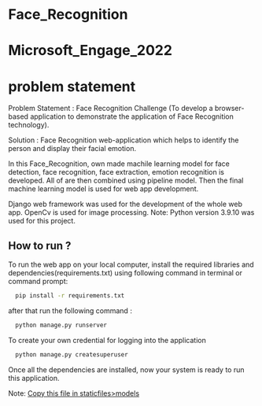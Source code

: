 
# Face_Recognition
# Microsoft_Engage_2022
# problem statement
Problem Statement :
Face Recognition Challenge (To develop a browser-based application to demonstrate the application of Face Recognition technology).

Solution :
Face Recognition web-application which helps to identify the person and display their facial emotion. 

In this Face_Recognition, own made machile learning model for face detection, face recognition, face extraction, emotion recognition is developed. All of are then combined using pipeline model. Then  the final machine learning model is used for web app development.

Django web framework was used for the development of the whole web app. OpenCv is used for image processing.
Note: Python version 3.9.10 was used for this project.




## How to run ?

To run the web app on your local computer, install the required libraries and dependencies(requirements.txt) using following command in terminal or command prompt:

```bash
  pip install -r requirements.txt
```
 after that run the following command :
```bash
  python manage.py runserver
```
To create your own credential for logging into the application
```bash
  python manage.py createsuperuser
```
Once all the dependencies are installed, now your system is ready to run this application.

Note:
[Copy this file in staticfiles>models](https://drive.google.com/file/d/1pScuXRDz0xOEG_MiaP_w46NxLdSdBamG/view?usp=drivesdk)

